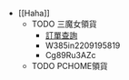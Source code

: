 - [[Haha]]
	- TODO 三魔女領貨
		- [訂單查詢](https://mangasickxox.waca.store/order/query)
		- W385in2209195819
		- Cg89Ru3AZc
	- TODO PCHOME領貨